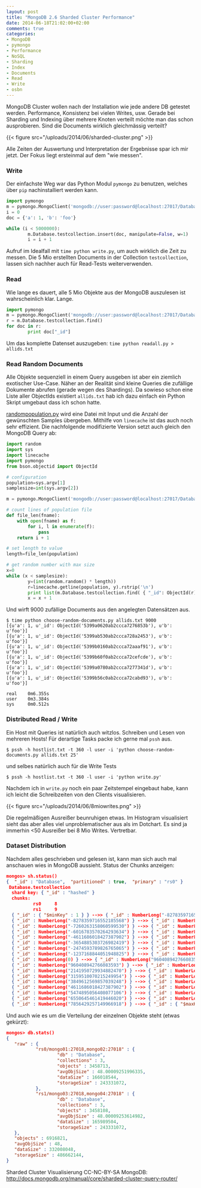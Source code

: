 ```yaml
---
layout: post
title: "MongoDB 2.6 Sharded Cluster Performance"
date: 2014-06-18T21:02:00+02:00
comments: true
categories:
- MongoDB
- pymongo
- Performance
- NoSQL
- Sharding
- Index
- Documents
- Read
- Write
- osbn
---
```


MongoDB Cluster wollen nach der Installation wie jede andere DB getestet werden.
Performance, Konsistenz bei vielen Writes, usw. Gerade bei Sharding und Indexing
über mehrere Knoten verteilt möchte man das schon ausprobieren. Sind die Documents
wirklich gleichmässig verteilt?

{{< figure src="/uploads/2014/06/sharded-cluster.png" >}}

Alle Zeiten der Auswertung und Interpretation der Ergebnisse spar ich mir jetzt. Der Fokus liegt
ersteinmal auf dem "wie messen".

### Write

Der einfachste Weg war das Python Modul `pymongo` zu benutzen, welches über `pip`
nachinstalliert werden kann.

``` python 
import pymongo
m = pymongo.MongoClient('mongodb://user:password@localhost:27017/Database')
i = 0
doc = {'a': 1, 'b': 'foo'}

while (i < 5000000):
        m.Database.testcollection.insert(doc, manipulate=False, w=1)
        i = i + 1
```

Aufruf im Idealfall mit `time python write.py`, um auch wirklich die Zeit zu messen.
Die 5 Mio erstellten Documents in der Collection `testcollection`, lassen sich nachher auch
für Read-Tests weiterverwenden.

### Read

Wie lange es dauert, alle 5 Mio Objekte aus der MongoDB auszulesen ist wahrscheinlich klar. Lange.

``` python 
import pymongo
m = pymongo.MongoClient('mongodb://user:password@localhost:27017/Database')
r = m.Database.testcollection.find()
for doc in r:
        print doc["_id"]
```

Um das komplette Datenset auszugeben: `time python readall.py > allids.txt`

### Read Random Documents

Alle Objekte sequenziell in einem Query ausgeben ist aber ein ziemlich
exotischer Use-Case. Näher an der Realität sind kleine Queries die zufällige Dokumente abrufen (gerade wegen des Shardings).
Da sowieso schon eine Liste aller ObjectIds existiert `allids.txt` hab ich dazu einfach ein Python Skript umgebaut dass ich schon hatte.

[randompopulation.py](https://gist.github.com/noqqe/9955833) wird eine Datei mit Input und die Anzahl der gewünschten Samples übergeben. Mithilfe von `linecache`
ist das auch noch sehr effizient. Die nachfolgende modifizierte Version setzt
auch gleich den MongoDB Query ab:

``` python 
import random
import sys
import linecache
import pymongo
from bson.objectid import ObjectId

# configuration
population=sys.argv[1]
samplesize=int(sys.argv[2])

m = pymongo.MongoClient('mongodb://user:password@localhost:27017/Database')

# count lines of population file
def file_len(fname):
    with open(fname) as f:
        for i, l in enumerate(f):
            pass
    return i + 1

# set length to value
length=file_len(population)

# get random number with max size
x=0
while (x < samplesize):
        y=(int(random.random() * length))
        r=linecache.getline(population, y).rstrip('\n')
        print list(m.Database.testcollection.find( { "_id": ObjectId(r) } ))
        x = x + 1
```

Und wirft 9000 zufällige Documents aus den angelegten
Datensätzen aus.

```
$ time python choose-random-documents.py allids.txt 9000
[{u'a': 1, u'_id': ObjectId('5399a0620ab2ccca7276853b'), u'b': u'foo'}]
[{u'a': 1, u'_id': ObjectId('5399ab530ab2ccca728a2453'), u'b': u'foo'}]
[{u'a': 1, u'_id': ObjectId('5399b0160ab2ccca72aaaf91'), u'b': u'foo'}]
[{u'a': 1, u'_id': ObjectId('5399b60f0ab2ccca72cefcde'), u'b': u'foo'}]
[{u'a': 1, u'_id': ObjectId('5399a0780ab2ccca7277341d'), u'b': u'foo'}]
[{u'a': 1, u'_id': ObjectId('5399b56c0ab2ccca72cabd93'), u'b': u'foo'}]

real    0m6.355s
user    0m3.384s
sys     0m0.512s
```

### Distributed Read / Write

Ein Host mit Queries ist natürlich auch witzlos. Schreiben und Lesen von mehreren Hosts!
Für derartige Tasks packe ich gerne mal `pssh` aus.

`$ pssh -h hostlist.txt -t 360 -l user -i 'python choose-random-documents.py allids.txt 25'`

und selbes natürlich auch für die Write Tests

`$ pssh -h hostlist.txt -t 360 -l user -i 'python write.py'`

Nachdem ich in `write.py` noch ein paar Zeitstempel eingebaut habe, kann ich
leicht die Schreibzeiten von den Clients visualisieren.

{{< figure src="/uploads/2014/06/8miowrites.png" >}}

Die regelmäßigen Ausreißer beunruhigen etwas. Im Histogram visualisiert sieht
das aber alles viel unproblematischer aus als im Dotchart. Es sind ja immerhin
&lt;50 Ausreißer bei 8 Mio Writes. Vertretbar.

### Dataset Distribution

Nachdem alles geschrieben und gelesen ist, kann man sich auch mal anschauen wies in MongoDB aussieht.
Status der Chunks anzeigen:

``` json 
mongos> sh.status()
{  "_id" : "Database",  "partitioned" : true,  "primary" : "rs0" }
 Database.testcollection
  shard key: { "_id" : "hashed" }
  chunks:
          rs0     8
          rs1     9
  { "_id" : { "$minKey" : 1 } } -->> { "_id" : NumberLong("-8278359716552185568") } on : rs0 Timestamp(2, 26)
  { "_id" : NumberLong("-8278359716552185568") } -->> { "_id" : NumberLong("-7260263158060599530") } on : rs0 Timestamp(2, 27)
  { "_id" : NumberLong("-7260263158060599530") } -->> { "_id" : NumberLong("-6016783570264293634") } on : rs0 Timestamp(2, 16)
  { "_id" : NumberLong("-6016783570264293634") } -->> { "_id" : NumberLong("-4611686018427387902") } on : rs0 Timestamp(2, 17)
  { "_id" : NumberLong("-4611686018427387902") } -->> { "_id" : NumberLong("-3654885303726982419") } on : rs0 Timestamp(2, 24)
  { "_id" : NumberLong("-3654885303726982419") } -->> { "_id" : NumberLong("-2474593789826765065") } on : rs0 Timestamp(2, 25)
  { "_id" : NumberLong("-2474593789826765065") } -->> { "_id" : NumberLong("-1237168844051948825") } on : rs0 Timestamp(2, 18)
  { "_id" : NumberLong("-1237168844051948825") } -->> { "_id" : NumberLong(0) } on : rs0 Timestamp(2, 19)
  { "_id" : NumberLong(0) } -->> { "_id" : NumberLong("960408942766083593") } on : rs1 Timestamp(2, 22)
  { "_id" : NumberLong("960408942766083593") } -->> { "_id" : NumberLong("2141950729934882470") } on : rs1 Timestamp(2, 23)
  { "_id" : NumberLong("2141950729934882470") } -->> { "_id" : NumberLong("3159510070215249954") } on : rs1 Timestamp(2, 20)
  { "_id" : NumberLong("3159510070215249954") } -->> { "_id" : NumberLong("3849612569857039248") } on : rs1 Timestamp(2, 30)
  { "_id" : NumberLong("3849612569857039248") } -->> { "_id" : NumberLong("4611686018427387902") } on : rs1 Timestamp(2, 31)
  { "_id" : NumberLong("4611686018427387902") } -->> { "_id" : NumberLong("5474895056408077106") } on : rs1 Timestamp(2, 28)
  { "_id" : NumberLong("5474895056408077106") } -->> { "_id" : NumberLong("6550645461419446020") } on : rs1 Timestamp(2, 29)
  { "_id" : NumberLong("6550645461419446020") } -->> { "_id" : NumberLong("7856429257149966918") } on : rs1 Timestamp(2, 14)
  { "_id" : NumberLong("7856429257149966918") } -->> { "_id" : { "$maxKey" : 1 } } on : rs1 Timestamp(2, 15)
```

Und auch wie es um die Verteilung der einzelnen Objekte steht (etwas gekürzt):

``` json 
mongos> db.stats()
{
   "raw" : {
           "rs0/mongo01:27018,mongo02:27018" : {
                   "db" : "Database",
                   "collections" : 3,
                   "objects" : 3458713,
                   "avgObjSize" : 48.00009251996335,
                   "dataSize" : 166018544,
                   "storageSize" : 243331072,
           },
           "rs1/mongo03:27018,mongo04:27018" : {
                   "db" : "Database",
                   "collections" : 3,
                   "objects" : 3458108,
                   "avgObjSize" : 48.00009253614982,
                   "dataSize" : 165989504,
                   "storageSize" : 243331072,
   },
   "objects" : 6916821,
   "avgObjSize" : 48,
   "dataSize" : 332008048,
   "storageSize" : 486662144,
}
```

Sharded Cluster Visualisierung CC-NC-BY-SA MongoDB: http://docs.mongodb.org/manual/core/sharded-cluster-query-router/
